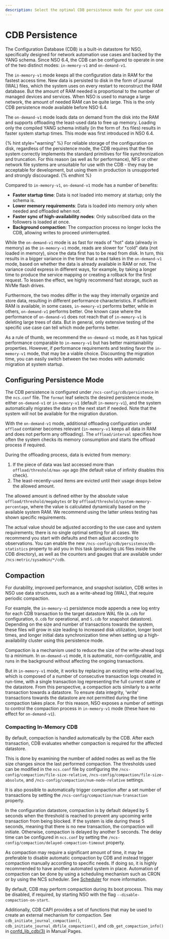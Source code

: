 ```yaml
---
description: Select the optimal CDB persistence mode for your use case.
---
```


# CDB Persistence

The Configuration Database (CDB) is a built-in datastore for NSO, specifically designed for network automation use cases and backed by the YANG schema. Since NSO 6.4, the CDB can be configured to operate in one of the two distinct modes: `in-memory-v1` and `on-demand-v1`.

The `in-memory-v1` mode keeps all the configuration data in RAM for the fastest access time. New data is persisted to disk in the form of journal (WAL) files, which the system uses on every restart to reconstruct the RAM database. But the amount of RAM needed is proportional to the number of managed devices and services. When NSO is used to manage a large network, the amount of needed RAM can be quite large. This is the only CDB persistence mode available before NSO 6.4.

The `on-demand-v1` mode loads data on demand from the disk into the RAM and supports offloading the least-used data to free up memory. Loading only the compiled YANG schema initially (in the form of .fxs files) results in faster system startup times. This mode was first introduced in NSO 6.4.

{% hint style="warning" %}
For reliable storage of the configuration on disk, regardless of the persistence mode, the CDB requires that the file system correctly implements the standard primitives for file synchronization and truncation. For this reason (as well as for performance), NFS or other network file systems are unsuitable for use with the CDB - they may be acceptable for development, but using them in production is unsupported and strongly discouraged.
{% endhint %}

Compared to `in-memory-v1`, `on-demand-v1` mode has a number of benefits:

* **Faster startup time**: Data is not loaded into memory at startup; only the schema is.
* **Lower memory requirements**: Data is loaded into memory only when needed and offloaded when not.
* **Faster sync of high-availability nodes**: Only subscribed data on the followers is loaded at once.
* **Background compaction**: The compaction process no longer locks the CDB, allowing writes to proceed uninterrupted.

While the `on-demand-v1` mode is as fast for reads of "hot" data (already in memory) as the `in-memory-v1` mode, reads are slower for "cold" data (not loaded in memory), since the data first has to be read from disk. In turn, this results in a bigger variance in the time that a read takes in the `on-demand-v1` mode, based on whether the data is already available in RAM or not. The variance could express in different ways, for example, by taking a longer time to produce the service mapping or creating a rollback for the first request. To lessen the effect, we highly recommend fast storage, such as NVMe flash drives.

Furthermore, the two modes differ in the way they internally organize and store data, resulting in different performance characteristics. If sufficient RAM is available, in some cases, `in-memory-v1` performs better, while in others, `on-demand-v1` performs better. One known case where the performance of `on-demand-v1` does not reach that of `in-memory-v1` is deleting large trees of data. But in general, only extensive testing of the specific use case can tell which mode performs better.

As a rule of thumb, we recommend the `on-demand-v1` mode, as it has typical performance comparable to `in-memory-v1` but has better maintainability properties. However, if performance requirements and testing favor the `in-memory-v1` mode, that may be a viable choice. Discounting the migration time, you can easily switch between the two modes with automatic migration at system startup.

## Configuring Persistence Mode

The CDB persistence is configured under `/ncs-config/cdb/persistence` in the `ncs.conf` file. The `format` leaf selects the desired persistence mode, either `on-demand-v1` or `in-memory-v1` (default `in-memory-v1`), and the system automatically migrates the data on the next start if needed. Note that the system will not be available for the migration duration.

With the `on-demand-v1` mode, additional offloading configuration under `offload` container becomes relevant (`in-memory-v1` keeps all data in RAM and does not perform any offloading). The `offload/interval` specifies how often the system checks its memory consumption and starts the offload process if required.

During the offloading process, data is evicted from memory:

1. If the piece of data was last accessed more than `offload/threshold/max-age` ago (the default value of infinity disables this check).
2. The least-recently-used items are evicted until their usage drops below the allowed amount.

The allowed amount is defined either by the absolute value `offload/threshold/megabytes` or by `offload/threshold/system-memory-percentage`, where the value is calculated dynamically based on the available system RAM. We recommend using the latter unless testing has shown specific requirements.

The actual value should be adjusted according to the use case and system requirements; there is no single optimal setting for all cases. We recommend you start with defaults and then adjust according to observations. You can enable the new `/ncs-config/cdb/persistence/db-statistics` property to aid you in this task (producing `LOG` files inside the CDB directory), as well as the counters and gauges that are available under `/ncs:metric/sysadmin/*/cdb`.

## Compaction

For durability, improved performance, and snapshot isolation, CDB writes in NSO use data structures, such as a write-ahead log (WAL), that require periodic compaction.

For example, the `in-memory-v1` persistence mode appends a new log entry for each CDB transaction to the target datastore WAL file (`A.cdb` for configuration, `O.cdb` for operational, and `S.cdb` for snapshot datastore). Depending on the size and number of transactions towards the system, these files will grow in size leading to increased disk utilization, longer boot times, and longer initial data synchronization time when setting up a high-availability cluster using this persistence mode.

Compaction is a mechanism used to reduce the size of the write-ahead logs to a minimum. In `on-demand-v1` mode, it is automatic, non-configurable, and runs in the background without affecting the ongoing transactions.

But in `in-memory-v1` mode, it works by replacing an existing write-ahead log, which is composed of a number of consecutive transaction logs created in run-time, with a single transaction log representing the full current state of the datastore. From this perspective, a compaction acts similarly to a write transaction towards a datastore. To ensure data integrity, 'write' transactions towards the datastore are not permitted during the time compaction takes place. For this reason, NSO exposes a number of settings to control the compaction process in `in-memory-v1` mode (these have no effect for `on-demand-v1`).

### Compacting In-Memory CDB

By default, compaction is handled automatically by the CDB. After each transaction, CDB evaluates whether compaction is required for the affected datastore.

This is done by examining the number of added nodes as well as the file size changes since the last performed compaction. The thresholds used can be modified in the `ncs.conf` file by configuring the `/ncs-config/compaction/file-size-relative`, `/ncs-config/compaction/file-size-absolute`, and `/ncs-config/compaction/num-node-relative` settings.

It is also possible to automatically trigger compaction after a set number of transactions by setting the `/ncs-config/compaction/num-transaction` property.

In the configuration datastore, compaction is by default delayed by 5 seconds when the threshold is reached to prevent any upcoming write transaction from being blocked. If the system is idle during these 5 seconds, meaning that there is no new transaction, the compaction will initiate. Otherwise, compaction is delayed by another 5 seconds. The delay time can be configured in `ncs.conf` by setting the `/ncs-config/compaction/delayed-compaction-timeout` property.

As compaction may require a significant amount of time, it may be preferable to disable automatic compaction by CDB and instead trigger compaction manually according to specific needs. If doing so, it is highly recommended to have another automated system in place. Automation of compaction can be done by using a scheduling mechanism such as CRON or by using the NCS scheduler. See [Scheduler](../../development/connected-topics/scheduler.md) for more information.

By default, CDB may perform compaction during its boot process. This may be disabled, if required, by starting NSO with the flag `--disable-compaction-on-start`.

Additionally, CDB CAPI provides a set of functions that may be used to create an external mechanism for compaction. See `cdb_initiate_journal_compaction()`, `cdb_initiate_journal_dbfile_compaction()`, and `cdb_get_compaction_info()` in [confd\_lib\_cdb(3)](../../man/confd_lib_cdb.3.md) in Manual Pages.

